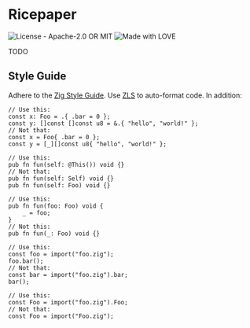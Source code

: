 # Ricepaper

![License - Apache-2.0 OR MIT](https://img.shields.io/badge/License-Apache--2.0_OR_MIT-blue)
![Made with LOVE](https://img.shields.io/badge/Made_with-LOVE_%3C3-hotpink)

TODO

## Style Guide

Adhere to the [Zig Style Guide](https://ziglang.org/documentation/master/#Style-Guide).
Use [ZLS](https://github.com/zigtools/zls) to auto-format code.
In addition:
```zig
// Use this:
const x: Foo = .{ .bar = 0 };
const y: []const []const u8 = &.{ "hello", "world!" };
// Not that:
const x = Foo{ .bar = 0 };
const y = [_][]const u8{ "hello", "world!" };

// Use this:
pub fn fun(self: @This()) void {}
// Not that:
pub fn fun(self: Self) void {}
pub fn fun(self: Foo) void {}

// Use this:
pub fn fun(foo: Foo) void {
    _ = foo;
}
// Not this:
pub fn fun(_: Foo) void {}

// Use this:
const foo = import("foo.zig");
foo.bar();
// Not that:
const bar = import("foo.zig").bar;
bar();

// Use this:
const Foo = import("foo.zig").Foo;
// Not that:
const Foo = import("Foo.zig");
```
